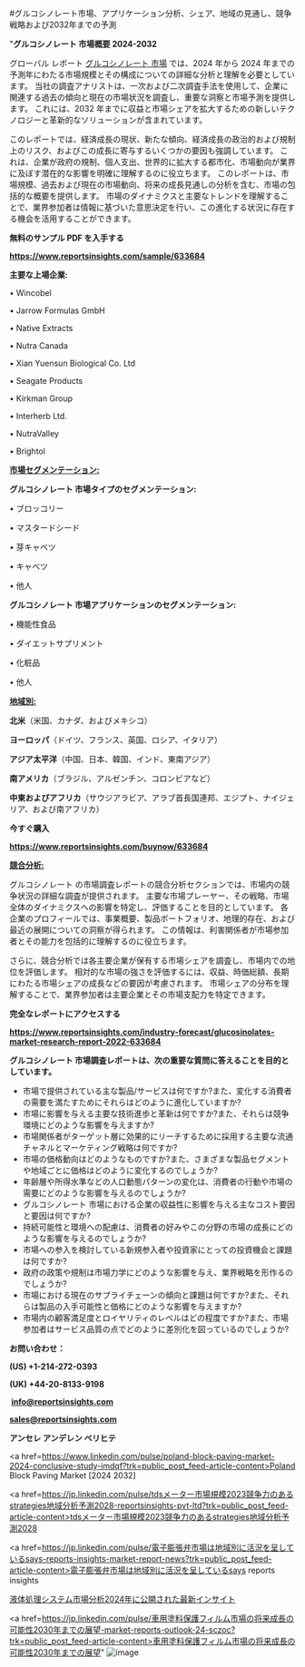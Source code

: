 #グルコシノレート市場、アプリケーション分析、シェア、地域の見通し、競争戦略および2032年までの予測

"<strong>グルコシノレート 市場概要 2024-2032</strong>

グローバル レポート <a href=https://www.reportsinsights.com/sample/633684>グルコシノレート 市場</a> では、2024 年から 2024 年までの予測年にわたる市場規模とその構成についての詳細な分析と理解を必要としています。 当社の調査アナリストは、一次および二次調査手法を使用して、企業に関連する過去の傾向と現在の市場状況を調査し、重要な洞察と市場予測を提供します。 これには、2032 年までに収益と市場シェアを拡大​​するための新しいテクノロジーと革新的なソリューションが含まれています。

このレポートでは、経済成長の現状、新たな傾向、経済成長の政治的および規制上のリスク、およびこの成長に寄与するいくつかの要因も強調しています。 これは、企業が政府の規制、個人支出、世界的に拡大する都市化、市場動向が業界に及ぼす潜在的な影響を明確に理解するのに役立ちます。 このレポートは、市場規模、過去および現在の市場動向、将来の成長見通しの分析を含む、市場の包括的な概要を提供します。 市場のダイナミクスと主要なトレンドを理解することで、業界参加者は情報に基づいた意思決定を行い、この進化する状況に存在する機会を活用することができます。

<strong><b>無料のサンプル PDF を入手する</b></strong>

<a href=https://www.reportsinsights.com/sample/633684><strong><u>https://www.reportsinsights.com/sample/633684</u></strong></a>

<strong>主要な上場企業:</strong>

• Wincobel

• Jarrow Formulas GmbH

• Native Extracts

• Nutra Canada

• Xian Yuensun Biological Co. Ltd

• Seagate Products

• Kirkman Group

• Interherb Ltd.

• NutraValley

• Brightol

<strong><u>市場セグメンテーション</u></strong><strong><u>:</u></strong>

<strong>グルコシノレート 市場タイプのセグメンテーション:</strong>

• ブロッコリー

• マスタードシード

• 芽キャベツ

• キャベツ

• 他人

<strong>グルコシノレート 市場アプリケーションのセグメンテーション:</strong>

• 機能性食品

• ダイエットサプリメント

• 化粧品

• 他人

<strong><u>地域別</u></strong><strong><u>:</u></strong>

<strong>北米</strong>（米国、カナダ、およびメキシコ）

<strong>ヨーロッパ</strong>（ドイツ、フランス、英国、ロシア、イタリア）

<strong>アジア太平洋</strong>（中国、日本、韓国、インド、東南アジア）

<strong>南アメリカ</strong>（ブラジル、アルゼンチン、コロンビアなど）

<strong>中東およびアフリカ</strong>（サウジアラビア、アラブ首長国連邦、エジプト、ナイジェリア、および南アフリカ）

<strong>今すぐ購入</strong>

<a href=https://www.reportsinsights.com/buynow/633684><strong><u>https://www.reportsinsights.com/buynow/633684</u></strong></a>

<strong><u>競合分析:</u></strong>

グルコシノレート の市場調査レポートの競合分析セクションでは、市場内の競争状況の詳細な調査が提供されます。 主要な市場プレーヤー、その戦略、市場全体のダイナミクスへの影響を特定し、評価することを目的としています。 各企業のプロフィールでは、事業概要、製品ポートフォリオ、地理的存在、および最近の展開についての洞察が得られます。 この情報は、利害関係者が市場参加者とその能力を包括的に理解するのに役立ちます。

さらに、競合分析では各主要企業が保有する市場シェアを調査し、市場内での地位を評価します。 相対的な市場の強さを評価するには、収益、時価総額、長期にわたる市場シェアの成長などの要因が考慮されます。 市場シェアの分布を理解することで、業界参加者は主要企業とその市場支配力を特定できます。

<strong>完全なレポートにアクセスする</strong>

<a href=https://www.reportsinsights.com/industry-forecast/glucosinolates-market-research-report-2022-633684><strong><u><b>https://www.reportsinsights.com/industry-forecast/glucosinolates-market-research-report-2022-633684</b></u></strong></a>

<strong><b>グルコシノレート 市場調査レポートは、次の重要な質問に答えることを目的としています。</b></strong>
<ul>
  <li>市場で提供されている主な製品/サービスは何ですか?また、変化する消費者の需要を満たすためにそれらはどのように進化していますか?</li>
  <li>市場に影響を与える主要な技術進歩と革新は何ですか?また、それらは競争環境にどのような影響を与えますか?</li>
  <li>市場関係者がターゲット層に効果的にリーチするために採用する主要な流通チャネルとマーケティング戦略は何ですか?</li>
  <li>市場の価格動向はどのようなものですか?また、さまざまな製品セグメントや地域ごとに価格はどのように変化するのでしょうか?</li>
  <li>年齢層や所得水準などの人口動態パターンの変化は、消費者の行動や市場の需要にどのような影響を与えるのでしょうか?</li>
  <li>グルコシノレート 市場における企業の収益性に影響を与える主なコスト要因と要因は何ですか?</li>
  <li>持続可能性と環境への配慮は、消費者の好みやこの分野の市場の成長にどのような影響を与えるのでしょうか?</li>
  <li>市場への参入を検討している新規参入者や投資家にとっての投資機会と課題は何ですか?</li>
  <li>政府の政策や規制は市場力学にどのような影響を与え、業界戦略を形作るのでしょうか?</li>
  <li>市場における現在のサプライチェーンの傾向と課題は何ですか?また、それらは製品の入手可能性と価格にどのような影響を与えますか?</li>
  <li>市場内の顧客満足度とロイヤリティのレベルはどの程度ですか?また、市場参加者はサービス品質の点でどのように差別化を図っているのでしょうか?</li>
</ul>
<strong>お問い合わせ：</strong>

<strong>(US) +1-214-272-0393</strong>

<strong>(UK) +44-20-8133-9198</strong>

<strong> </strong><a href=info@reportsinsights.com><strong><u>info@reportsinsights.com</u></strong></a>

<a href=sales@reportsinsights.com><strong><u>sales@reportsinsights.com</u></strong></a>

<strong>アンセレ アンデレン ベリヒテ</strong>

<a href=https://www.linkedin.com/pulse/poland-block-paving-market-2024-conclusive-study-imdqf?trk=public_post_feed-article-content>Poland Block Paving Market [2024 2032]</a>

<a href=https://jp.linkedin.com/pulse/tdsメーター市場規模2023競争力のあるstrategies地域分析予測2028-reportsinsights-pvt-ltd?trk=public_post_feed-article-content>tdsメーター市場規模2023競争力のあるstrategies地域分析予測2028</a>

<a href=https://jp.linkedin.com/pulse/電子膨張弁市場は地域別に活況を呈しているsays-reports-insights-market-report-news?trk=public_post_feed-article-content>電子膨張弁市場は地域別に活況を呈しているsays reports insights</a>

<a href=https://www.linkedin.com/pulse/液体処理システム市場分析2024年に公開された最新インサイト-reports-insights-expert-hrtbf/>液体処理システム市場分析2024年に公開された最新インサイト</a>

<a href=https://jp.linkedin.com/pulse/車用塗料保護フィルム市場の将来成長の可能性2030年までの展望-market-reports-outlook-24-sczoc?trk=public_post_feed-article-content>車用塗料保護フィルム市場の将来成長の可能性2030年までの展望</a>"
![image](https://github.com/ahaan12367/RIMarket24/assets/158471582/52dee8e1-54d4-4a36-abb9-fbf773e27219)
